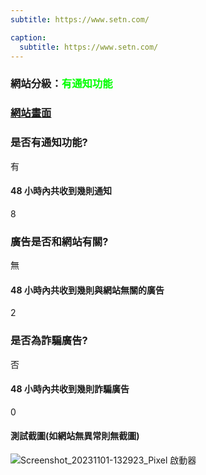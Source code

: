 ```yaml
---
subtitle: https://www.setn.com/

caption:
  subtitle: https://www.setn.com/
---
```


<h3>網站分級：<font color="#00FF00">有通知功能</font></h3>

### [網站畫面](https://www.setn.com/)
### 是否有通知功能?
有

#### 48 小時內共收到幾則通知
8

### 廣告是否和網站有關?
無

#### 48 小時內共收到幾則與網站無關的廣告
2

### 是否為詐騙廣告?
否

#### 48 小時內共收到幾則詐騙廣告
0

#### 測試截圖(如網站無異常則無截圖)

![Screenshot_20231101-132923_Pixel 啟動器](https://github.com/justinlin099/Taiwan-Website-Notification-Guardian-Website/assets/61717681/5e187180-3b4f-4fb4-9e0c-437395d46814)

